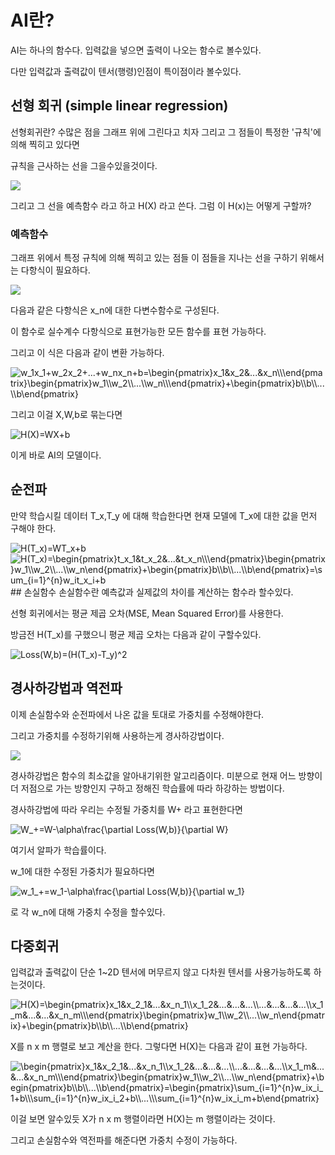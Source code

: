 # AI란?
AI는 하나의 함수다. 입력값을 넣으면 출력이 나오는 함수로 볼수있다.

다만 입력값과 출력값이 텐서(행령)인점이 특이점이라 볼수있다.
## 선형 회귀 (simple linear regression)
선형회귀란? 수많은 점을 그래프 위에 그린다고 치자 그리고 그 점들이 특정한 '규칙'에 의해 찍히고 있다면

규칙을 근사하는 선을 그을수있을것이다.

![](https://upload.wikimedia.org/wikipedia/commons/thumb/b/be/Normdist_regression.png/330px-Normdist_regression.png)

그리고 그 선을 예측함수 라고 하고 H(X) 라고 쓴다. 그럼 이 H(x)는 어떻게 구할까?
### 예측함수
그래프 위에서 특정 규칙에 의해 찍히고 있는 점들 이 점들을 지나는 선을 구하기 위해서는 다항식이 필요하다.

![](https://latex.codecogs.com/svg.image?H(X)=w_nx_n&plus;...&plus;w_2x_2&plus;w_1x_1&plus;b)

다음과 같은 다항식은 x_n에 대한 다변수함수로 구성된다.

이 함수로 실수계수 다항식으로 표현가능한 모든 함수를 표현 가능하다.

그리고 이 식은 다음과 같이 변환 가능하다.

<img src="https://latex.codecogs.com/svg.image?w_1x_1&plus;w_2x_2&plus;...&plus;w_nx_n&plus;b=\begin{pmatrix}x_1&x_2&...&x_n\\\end{pmatrix}\begin{pmatrix}w_1\\w_2\\...\\w_n\\\end{pmatrix}&plus;\begin{pmatrix}b\\b\\...\\b\end{pmatrix}" title="w_1x_1+w_2x_2+...+w_nx_n+b=\begin{pmatrix}x_1&x_2&...&x_n\\\end{pmatrix}\begin{pmatrix}w_1\\w_2\\...\\w_n\\\end{pmatrix}+\begin{pmatrix}b\\b\\...\\b\end{pmatrix}" />

그리고 이걸 X,W,b로 묶는다면

<img src="https://latex.codecogs.com/svg.image?H(X)=WX&plus;b" title="H(X)=WX+b" />

이게 바로 AI의 모델이다.

## 순전파
만약 학습시킬 데이터 T_x,T_y 에 대해 학습한다면 현재 모델에 T_x에 대한 값을 먼저 구해야 한다.

<img src="https://latex.codecogs.com/svg.image?H(T_x)=WT_x&plus;b" title="H(T_x)=WT_x+b" />

<img src="https://latex.codecogs.com/svg.image?H(T_x)=\begin{pmatrix}t_x_1&t_x_2&...&t_x_n\\\end{pmatrix}\begin{pmatrix}w_1\\w_2\\...\\w_n\end{pmatrix}&plus;\begin{pmatrix}b\\b\\...\\b\end{pmatrix}=\sum_{i=1}^{n}w_it_x_i&plus;b" title="H(T_x)=\begin{pmatrix}t_x_1&t_x_2&...&t_x_n\\\end{pmatrix}\begin{pmatrix}w_1\\w_2\\...\\w_n\end{pmatrix}+\begin{pmatrix}b\\b\\...\\b\end{pmatrix}=\sum_{i=1}^{n}w_it_x_i+b" />
## 손실함수
손실함수란 예측값과 실제값의 차이를 계산하는 함수라 할수있다.

선형 회귀에서는 평균 제곱 오차(MSE, Mean Squared Error)를 사용한다.

방금전 H(T_x)를 구했으니 평균 제곱 오차는 다음과 같이 구할수있다.

<img src="https://latex.codecogs.com/svg.image?Loss(W,b)=(H(T_x)-T_y)^2" title="Loss(W,b)=(H(T_x)-T_y)^2" />

## 경사하강법과 역전파

이제 손실함수와 순전파에서 나온 값을 토대로 가중치를 수정해야한다.

그리고 가중치를 수정하기위해 사용하는게 경사하강법이다.

![](https://velog.velcdn.com/images/rjtp5670/post/5493bb60-73f3-4701-93a7-0f5feb828fc3/image.png)

경사하강법은 함수의 최소값을 알아내기위한 알고리즘이다. 미분으로 현재 어느 방향이 더 저점으로 가는 방향인지 구하고 정해진 학습률에 따라 하강하는 방법이다.

경사하강법에 따라 우리는 수정될 가중치를 W+ 라고 표현한다면

<img src="https://latex.codecogs.com/svg.image?W_&plus;=W-\alpha\frac{\partial&space;Loss(W,b)}{\partial&space;W}" title="W_+=W-\alpha\frac{\partial Loss(W,b)}{\partial W}" />

여기서 알파가 학습률이다.

w_1에 대한 수정된 가중치가 필요하다면

<img src="https://latex.codecogs.com/svg.image?w_1_&plus;=w_1-\alpha\frac{\partial&space;Loss(W,b)}{\partial&space;w_1}" title="w_1_+=w_1-\alpha\frac{\partial Loss(W,b)}{\partial w_1}" />

로 각 w_n에 대해 가중치 수정을 할수있다.

## 다중회귀

입력값과 출력값이 단순 1~2D 텐서에 머무르지 않고 다차원 텐서를 사용가능하도록 하는것이다.

<img src="https://latex.codecogs.com/svg.image?H(X)=\begin{pmatrix}x_1&x_2_1&...&x_n_1\\x_1_2&...&...&...\\...&...&...&...\\x_1_m&...&...&x_n_m\\\end{pmatrix}\begin{pmatrix}w_1\\w_2\\...\\w_n\end{pmatrix}&plus;\begin{pmatrix}b\\b\\...\\b\end{pmatrix}" title="H(X)=\begin{pmatrix}x_1&x_2_1&...&x_n_1\\x_1_2&...&...&...\\...&...&...&...\\x_1_m&...&...&x_n_m\\\end{pmatrix}\begin{pmatrix}w_1\\w_2\\...\\w_n\end{pmatrix}+\begin{pmatrix}b\\b\\...\\b\end{pmatrix}" />

X를 n x m 행렬로 보고 계산을 한다. 그렇다면 H(X)는 다음과 같이 표현 가능하다.

<img src="https://latex.codecogs.com/svg.image?\begin{pmatrix}x_1&x_2_1&...&x_n_1\\x_1_2&...&...&...\\...&...&...&...\\x_1_m&...&...&x_n_m\\\end{pmatrix}\begin{pmatrix}w_1\\w_2\\...\\w_n\end{pmatrix}&plus;\begin{pmatrix}b\\b\\...\\b\end{pmatrix}=\begin{pmatrix}\sum_{i=1}^{n}w_ix_i_1&plus;b\\\sum_{i=1}^{n}w_ix_i_2&plus;b\\...\\\sum_{i=1}^{n}w_ix_i_m&plus;b\end{pmatrix}" title="\begin{pmatrix}x_1&x_2_1&...&x_n_1\\x_1_2&...&...&...\\...&...&...&...\\x_1_m&...&...&x_n_m\\\end{pmatrix}\begin{pmatrix}w_1\\w_2\\...\\w_n\end{pmatrix}+\begin{pmatrix}b\\b\\...\\b\end{pmatrix}=\begin{pmatrix}\sum_{i=1}^{n}w_ix_i_1+b\\\sum_{i=1}^{n}w_ix_i_2+b\\...\\\sum_{i=1}^{n}w_ix_i_m+b\end{pmatrix}" />

이걸 보면 알수있듯 X가 n x m 행렬이라면 H(X)는 m 행렬이라는 것이다.

그리고 손실함수와 역전파를 해준다면 가중치 수정이 가능하다.
